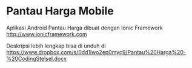 # Pantau Harga Mobile

Aplikasi Android Pantau Harga dibuat dengan Ionic Framework http://www.ionicframework.com

Deskripsi lebih lengkap bisa di unduh di https://www.dropbox.com/s/0dd1lwo2ep0myc9/Pantau%20Harga%20-%20CodingStelsel.docx


